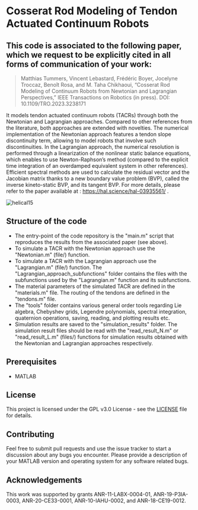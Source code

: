# Cosserat Rod Modeling of Tendon Actuated Continuum Robots

## This code is associated to the following paper, which we request to be explicitly cited in all forms of communication of your work:

> Matthias Tummers, Vincent Lebastard, Frédéric Boyer, Jocelyne Troccaz, Benoît Rosa, and M. Taha Chikhaoui, “Cosserat Rod Modeling of Continuum Robots from Newtonian and Lagrangian Perspectives,” IEEE Transactions on Robotics (in press). DOI: 10.1109/TRO.2023.3238171

It models tendon actuated continuum robots (TACRs) through both the Newtonian and Lagrangian approaches. Compared to other references from the literature, both approaches are extended with novelties. The numerical implementation of the Newtonian approach features a tendon slope discontinuity term, allowing to model robots that involve such discontinuities. In the Lagrangian approach, the numerical resolution is performed through a linearization of the nonlinear static balance equations, which enables to use Newton-Raphson’s method (compared to the explicit time integration of an overdamped equivalent system in other references). Efficient spectral methods are used to calculate the residual vector and the Jacobian matrix thanks to a new boundary value problem (BVP), called the inverse kineto-static BVP, and its tangent BVP. For more details, please refer to the paper available at : https://hal.science/hal-03935561/ .

![helical15](https://user-images.githubusercontent.com/122893979/213212104-5cdcdc3c-d732-45ea-a963-83f159c2a799.png)

## Structure of the code
* The entry-point of the code repository is the "main.m" script that reproduces the results from the associated paper (see above).
* To simulate a TACR with the Newtonian approach use the "Newtonian.m" (file/) function.
* To simulate a TACR with the Lagrangian approach use the "Lagrangian.m" (file/) function. The "Lagrangian_approach_subfunctions" folder contains the files with the subfunctions used by the "Lagrangian.m" function and its subfunctions.
* The material parameters of the simulated TACR are defined in the "materials.m" file. The routing of the tendons are defined in the "tendons.m" file.
* The "tools" folder contains various general order tools regarding Lie algebra, Chebyshev grids, Legendre polynomials, spectral integration, quaternion operations, saving, reading, and plotting results etc.
* Simulation results are saved to the "simulation_results" folder. The simulation result files should be read with the "read_result_N.m" or "read_result_L.m" (files/) functions for simulation results obtained with the Newtonian and Lagrangian approaches respectively.

## Prerequisites
* MATLAB

## License
This project is licensed under the GPL v3.0 License - see the [LICENSE](https://github.com/TIMClab-CAMI/Cosserat-Rod-Modeling-of-Tendon-Actuated-Continuum-Robots/blob/main/LICENSE) file for details.

## Contributing
Feel free to submit pull requests and use the issue tracker to start a discussion about any bugs you encounter. Please provide a description of your MATLAB version and operating system for any software related bugs.

## Acknowledgements
This work was supported by grants ANR-11-LABX-0004-01, ANR-19-P3IA-0003, ANR-20-CE33-0001, ANR-10-IAHU-0002, and ANR-18-CE19-0012.

